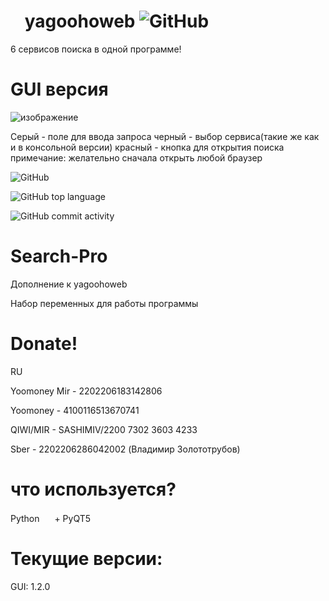 # <img height="16" width="16" src="https://cdn.simpleicons.org/python" /> yagoohoweb ![GitHub](https://img.shields.io/badge/Telegram-%40sashimiv-blue?style=for-the-badge&logo=telegram)
6 сервисов поиска в одной программе!

# GUI версия

![изображение](https://user-images.githubusercontent.com/74048469/236695793-81771d94-fa90-407b-a557-3c422253041a.png)

Серый - поле для ввода запроса
черный - выбор сервиса(такие же как и в консольной версии)
красный - кнопка для открытия поиска
примечание: желательно сначала открыть любой браузер

![GitHub](https://img.shields.io/github/license/sashimiv/yagoohoweb?style=for-the-badge)

![GitHub top language](https://img.shields.io/github/languages/top/sashimiv/yagoohoweb?style=for-the-badge)

![GitHub commit activity](https://img.shields.io/github/commit-activity/w/sashimiv/yagoohoweb?style=for-the-badge)
# Search-Pro
Дополнение к yagoohoweb 

Набор переменных для работы программы

# Donate!
RU

Yoomoney Mir - 2202206183142806

Yoomoney - 4100116513670741

QIWI/MIR - SASHIMIV/2200 7302 3603 4233

Sber - 2202206286042002 (Владимир Золототрубов)

# что используется?

Python <img height="16" width="16" src="https://cdn.simpleicons.org/python" /> + PyQT5 <img height="16" width="16" src="https://cdn.simpleicons.org/qt" />

# Текущие версии:

GUI: 1.2.0




